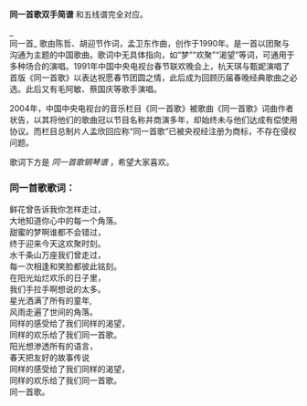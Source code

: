 

**同一首歌双手简谱** 和五线谱完全对应。

_  
同一首_
歌由陈哲、胡迎节作词，孟卫东作曲，创作于1990年。是一首以团聚与沟通为主题的中国歌曲。歌词中无具体指向，如“梦”“欢聚”“渴望”等词，可通用于多种场合的演唱。1991年中国中央电视台春节联欢晚会上，杭天琪与甄妮演唱了首版《同一首歌》以表达祝愿春节团圆之情，此后成为回顾历届春晚经典歌曲之必选。此后又有毛阿敏、蔡国庆等歌手演唱。

  
2004年，中国中央电视台的音乐栏目《同一首歌》被歌曲《同一首歌》词曲作者状告，以其将他们的歌曲冠以节目名称并商演多年，却始终未与他们达成有偿使用协议。而栏目总制片人孟欣回应称“同一首歌”已被央视经注册为商标，不存在侵权问题。

  
歌词下方是 _同一首歌钢琴谱_ ，希望大家喜欢。

### 同一首歌歌词：

鲜花曾告诉我你怎样走过，  
大地知道你心中的每一个角落。  
甜蜜的梦啊谁都不会错过，  
终于迎来今天这欢聚时刻。  
水千条山万座我们曾走过，  
每一次相逢和笑脸都彼此铭刻。  
在阳光灿烂欢乐的日子里，  
我们手拉手啊想说的太多。  
星光洒满了所有的童年,  
风雨走遍了世间的角落。  
同样的感受给了我们同样的渴望，  
同样的欢乐给了我们同一首歌。  
阳光想渗透所有的语言，  
春天把友好的故事传说  
同样的感受给了我们同样的渴望，  
同样的欢乐给了我们同一首歌。  
同一首歌。


